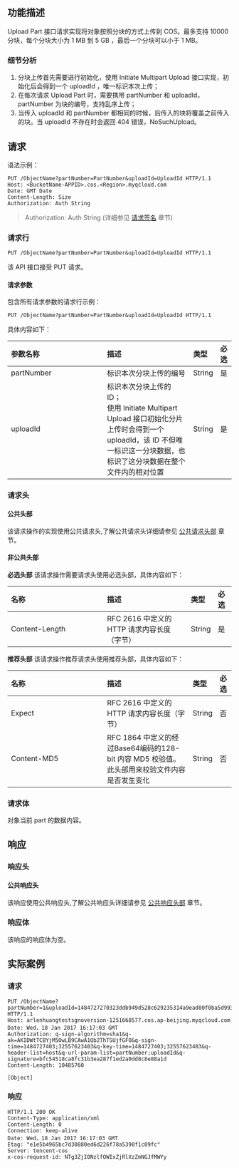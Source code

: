 ## 功能描述
Upload Part 接口请求实现将对象按照分块的方式上传到 COS。最多支持 10000 分块，每个分块大小为 1 MB 到 5 GB ，最后一个分块可以小于 1 MB。

### 细节分析
1. 分块上传首先需要进行初始化，使用 Initiate Multipart Upload 接口实现，初始化后会得到一个 uploadId ，唯一标识本次上传；
2. 在每次请求 Upload Part 时，需要携带 partNumber 和 uploadId，partNumber 为块的编号，支持乱序上传；
3. 当传入 uploadId 和 partNumber 都相同的时候，后传入的块将覆盖之前传入的块。当 uploadId 不存在时会返回 404 错误，NoSuchUpload。

## 请求

语法示例：
```
PUT /ObjectName?partNumber=PartNumber&uploadId=UploadId HTTP/1.1
Host: <BucketName-APPID>.cos.<Region>.myqcloud.com
Date: GMT Date
Content-Length: Size
Authorization: Auth String
```

> Authorization: Auth String (详细参见 [请求签名](http://tcecqpoc.fsphere.cn/document/product/436/7778) 章节)

### 请求行
```
PUT /ObjectName?partNumber=PartNumber&uploadId=UploadId HTTP/1.1
```
该 API 接口接受 PUT 请求。

#### 请求参数
包含所有请求参数的请求行示例：<style  rel="stylesheet"> table th:nth-of-type(1) { width: 200px; }</style>
```
PUT /ObjectName?partNumber=PartNumber&uploadId=UploadId HTTP/1.1
```
具体内容如下：

| 参数名称       | 描述                                       | 类型     | 必选   |
| :--------- | :--------------------------------------- | :----- | :--- |
| partNumber | 标识本次分块上传的编号                              | String | 是    |
| uploadId   | 标识本次分块上传的 ID；<br>使用 Initiate Multipart Upload 接口初始化分片上传时会得到一个 uploadId，该 ID 不但唯一标识这一分块数据，也标识了这分块数据在整个文件内的相对位置 | String | 是    |

### 请求头

#### 公共头部
该请求操作的实现使用公共请求头,了解公共请求头详细请参见 [公共请求头部](http://tcecqpoc.fsphere.cn/document/product/436/7728) 章节。

#### 非公共头部
**必选头部**
该请求操作需要请求头使用必选头部，具体内容如下：

| 名称             | 描述                            | 类型     | 必选   |
| :------------- | :---------------------------- | :----- | :--- |
| Content-Length | RFC 2616 中定义的 HTTP 请求内容长度（字节） | String | 是    |

**推荐头部**
该请求操作推荐请求头使用推荐头部，具体内容如下：

| 名称          | 描述                                       | 类型     | 必选   |
| :---------- | :--------------------------------------- | :----- | :--- |
| Expect      | RFC 2616 中定义的 HTTP 请求内容长度（字节）            | String | 否    |
| Content-MD5 | RFC 1864 中定义的经过Base64编码的128-bit 内容 MD5 校验值。此头部用来校验文件内容是否发生变化 | String | 否    |

### 请求体
对象当前 part 的数据内容。

## 响应

### 响应头
#### 公共响应头 
该响应使用公共响应头,了解公共响应头详细请参见 [公共响应头部](http://tcecqpoc.fsphere.cn/document/product/436/7729) 章节。

### 响应体
该响应的响应体为空。

## 实际案例

### 请求
```
PUT /ObjectName?partNumber=1&uploadId=1484727270323ddb949d528c629235314a9ead80f0ba5d993a3d76b460e6a9cceb9633b08e HTTP/1.1
Host: arlenhuangtestsgnoversion-1251668577.cos.ap-beijing.myqcloud.com
Date: Wed，18 Jan 2017 16:17:03 GMT
Authorization: q-sign-algorithm=sha1&q-ak=AKIDWtTCBYjM5OwLB9CAwA1Qb2ThTSUjfGFO&q-sign-time=1484727403;32557623403&q-key-time=1484727403;32557623403&q-header-list=host&q-url-param-list=partNumber;uploadId&q-signature=bfc54518ca8fc31b3ea287f1ed2a0dd8c8e88a1d
Content-Length: 10485760

[Object]
```

### 响应
```
HTTP/1.1 200 OK
Content-Type: application/xml
Content-Length: 0
Connection: keep-alive
Date: Wed，18 Jan 2017 16:17:03 GMT
Etag: "e1e5b4965bc7d30880ed6d226f78a5390f1c09fc"
Server: tencent-cos
x-cos-request-id: NTg3ZjI0NzlfOWIxZjRlXzZmNGJfMWYy

```
